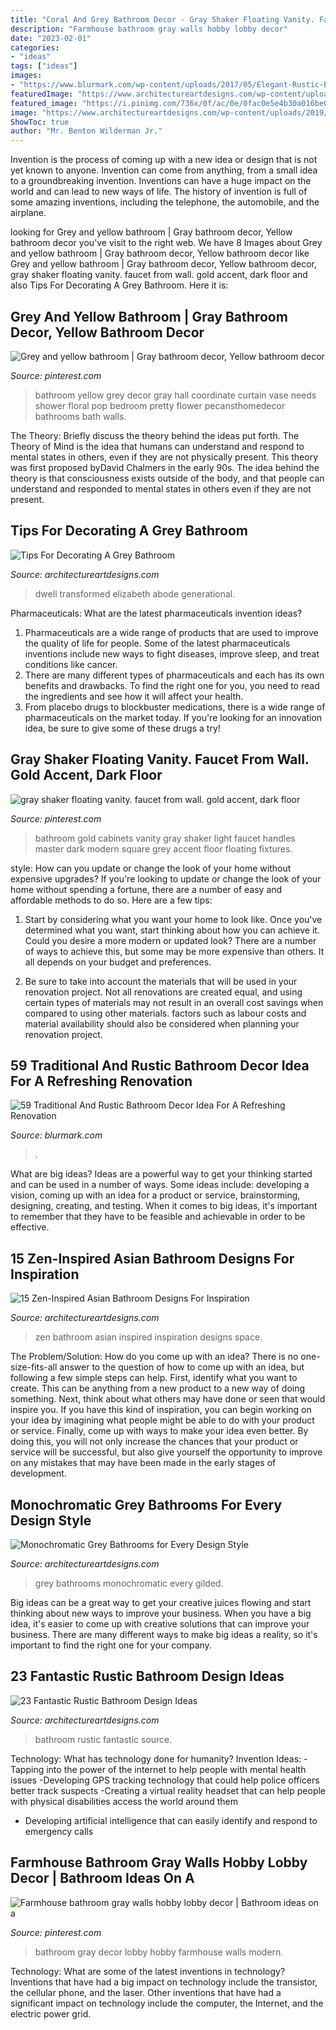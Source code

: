 ```yaml
---
title: "Coral And Grey Bathroom Decor - Gray Shaker Floating Vanity. Faucet From Wall. Gold Accent, Dark Floor"
description: "Farmhouse bathroom gray walls hobby lobby decor"
date: "2023-02-01"
categories:
- "ideas"
tags: ["ideas"]
images:
- "https://www.blurmark.com/wp-content/uploads/2017/05/Elegant-Rustic-Bathroom.jpg"
featuredImage: "https://www.architectureartdesigns.com/wp-content/uploads/2014/10/15-Zen-Inspired-Asian-Bathroom-Designs-For-Inspiration-6-630x787.jpg"
featured_image: "https://i.pinimg.com/736x/0f/ac/0e/0fac0e5e4b30a016be02db32da58052a--hall-bathroom-bathroom-stuff.jpg"
image: "https://www.architectureartdesigns.com/wp-content/uploads/2019/05/grey-bathrooms-4-630x946.jpg"
ShowToc: true
author: "Mr. Benton Wilderman Jr."
---
```



Invention is the process of coming up with a new idea or design that is not yet known to anyone. Invention can come from anything, from a small idea to a groundbreaking invention. Inventions can have a huge impact on the world and can lead to new ways of life. The history of invention is full of some amazing inventions, including the telephone, the automobile, and the airplane.

	

		
looking for Grey and yellow bathroom | Gray bathroom decor, Yellow bathroom decor you've visit to the right web. We have 8 Images about Grey and yellow bathroom | Gray bathroom decor, Yellow bathroom decor like Grey and yellow bathroom | Gray bathroom decor, Yellow bathroom decor, gray shaker floating vanity. faucet from wall. gold accent, dark floor and also Tips For Decorating A Grey Bathroom. Here it is:
		
    
## Grey And Yellow Bathroom | Gray Bathroom Decor, Yellow Bathroom Decor

<img loading=lazy src="https://i.pinimg.com/736x/0f/ac/0e/0fac0e5e4b30a016be02db32da58052a--hall-bathroom-bathroom-stuff.jpg" onerror="this.onerror=null;this.src='https://tse3.mm.bing.net/th?id=OIP.YVfkPuvEE2XxCpCWaKiOXwHaJ3&amp;pid=15.1';" alt="Grey and yellow bathroom | Gray bathroom decor, Yellow bathroom decor">

_Source: pinterest.com_

>bathroom yellow grey decor gray hall coordinate curtain vase needs shower floral pop bedroom pretty flower pecansthomedecor bathrooms bath walls. 

	

The Theory: Briefly discuss the theory behind the ideas put forth.
The Theory of Mind is the idea that humans can understand and respond to mental states in others, even if they are not physically present. This theory was first proposed byDavid Chalmers in the early 90s. The idea behind the theory is that consciousness exists outside of the body, and that people can understand and responded to mental states in others even if they are not present.

    
## Tips For Decorating A Grey Bathroom

<img loading=lazy src="https://www.architectureartdesigns.com/wp-content/uploads/2021/03/5-12.jpg" onerror="this.onerror=null;this.src='https://tse2.mm.bing.net/th?id=OIP.JWWF-PAnw0uLcmYtckRnawHaKb&amp;pid=15.1';" alt="Tips For Decorating A Grey Bathroom">

_Source: architectureartdesigns.com_

>dwell transformed elizabeth abode generational. 

	

Pharmaceuticals: What are the latest pharmaceuticals invention ideas?
1. Pharmaceuticals are a wide range of products that are used to improve the quality of life for people. Some of the latest pharmaceuticals inventions include new ways to fight diseases, improve sleep, and treat conditions like cancer.
2. There are many different types of pharmaceuticals and each has its own benefits and drawbacks. To find the right one for you, you need to read the ingredients and see how it will affect your health.
3. From placebo drugs to blockbuster medications, there is a wide range of pharmaceuticals on the market today. If you're looking for an innovation idea, be sure to give some of these drugs a try!

    
## Gray Shaker Floating Vanity. Faucet From Wall. Gold Accent, Dark Floor

<img loading=lazy src="https://i.pinimg.com/736x/7e/98/75/7e987594ca80a2c1b0ad4e8b8d241d5d.jpg" onerror="this.onerror=null;this.src='https://tse4.mm.bing.net/th?id=OIP.Y37kSVDO92wv9P1UGjccPwHaNK&amp;pid=15.1';" alt="gray shaker floating vanity. faucet from wall. gold accent, dark floor">

_Source: pinterest.com_

>bathroom gold cabinets vanity gray shaker light faucet handles master dark modern square grey accent floor floating fixtures. 

	

style: How can you update or change the look of your home without expensive upgrades?
If you're looking to update or change the look of your home without spending a fortune, there are a number of easy and affordable methods to do so. Here are a few tips: 
1. Start by considering what you want your home to look like. Once you've determined what you want, start thinking about how you can achieve it. Could you desire a more modern or updated look? There are a number of ways to achieve this, but some may be more expensive than others. It all depends on your budget and preferences. 

2. Be sure to take into account the materials that will be used in your renovation project. Not all renovations are created equal, and using certain types of materials may not result in an overall cost savings when compared to using other materials. factors such as labour costs and material availability should also be considered when planning your renovation project.

    
## 59 Traditional And Rustic Bathroom Decor Idea For A Refreshing Renovation

<img loading=lazy src="https://www.blurmark.com/wp-content/uploads/2017/05/Elegant-Rustic-Bathroom.jpg" onerror="this.onerror=null;this.src='https://tse2.mm.bing.net/th?id=OIP.mXtswQN4P_Mk6X8yvtzZ9gHaKd&amp;pid=15.1';" alt="59 Traditional And Rustic Bathroom Decor Idea For A Refreshing Renovation">

_Source: blurmark.com_

>. 

	

What are big ideas?
Ideas are a powerful way to get your thinking started and can be used in a number of ways. Some ideas include: developing a vision, coming up with an idea for a product or service, brainstorming, designing, creating, and testing. When it comes to big ideas, it's important to remember that they have to be feasible and achievable in order to be effective.

    
## 15 Zen-Inspired Asian Bathroom Designs For Inspiration

<img loading=lazy src="https://www.architectureartdesigns.com/wp-content/uploads/2014/10/15-Zen-Inspired-Asian-Bathroom-Designs-For-Inspiration-6-630x787.jpg" onerror="this.onerror=null;this.src='https://tse3.mm.bing.net/th?id=OIP.8eyGVenxivHuWbWw0Gz4lwHaJQ&amp;pid=15.1';" alt="15 Zen-Inspired Asian Bathroom Designs For Inspiration">

_Source: architectureartdesigns.com_

>zen bathroom asian inspired inspiration designs space. 

	

The Problem/Solution: How do you come up with an idea?
There is no one-size-fits-all answer to the question of how to come up with an idea, but following a few simple steps can help. First, identify what you want to create. This can be anything from a new product to a new way of doing something. Next, think about what others may have done or seen that would inspire you. If you have this kind of inspiration, you can begin working on your idea by imagining what people might be able to do with your product or service. Finally, come up with ways to make your idea even better. By doing this, you will not only increase the chances that your product or service will be successful, but also give yourself the opportunity to improve on any mistakes that may have been made in the early stages of development.

    
## Monochromatic Grey Bathrooms For Every Design Style

<img loading=lazy src="https://www.architectureartdesigns.com/wp-content/uploads/2019/05/grey-bathrooms-4-630x946.jpg" onerror="this.onerror=null;this.src='https://tse4.mm.bing.net/th?id=OIP.Y5P-01mZYzCfl1ucSp3HQAHaLH&amp;pid=15.1';" alt="Monochromatic Grey Bathrooms for Every Design Style">

_Source: architectureartdesigns.com_

>grey bathrooms monochromatic every gilded. 

	

Big ideas can be a great way to get your creative juices flowing and start thinking about new ways to improve your business. When you have a big idea, it's easier to come up with creative solutions that can improve your business. There are many different ways to make big ideas a reality, so it's important to find the right one for your company.

    
## 23 Fantastic Rustic Bathroom Design Ideas

<img loading=lazy src="https://www.architectureartdesigns.com/wp-content/uploads/2013/09/174.jpg" onerror="this.onerror=null;this.src='https://tse1.mm.bing.net/th?id=OIP.zVoRnO41JDIfKSajvr8YWwHaJ7&amp;pid=15.1';" alt="23 Fantastic Rustic Bathroom Design Ideas">

_Source: architectureartdesigns.com_

>bathroom rustic fantastic source. 

	

Technology: What has technology done for humanity?
Invention Ideas: 
-Tapping into the power of the internet to help people with mental health issues 
-Developing GPS tracking technology that could help police officers better track suspects 
-Creating a virtual reality headset that can help people with physical disabilities access the world around them 
- Developing artificial intelligence that can easily identify and respond to emergency calls

    
## Farmhouse Bathroom Gray Walls Hobby Lobby Decor | Bathroom Ideas On A

<img loading=lazy src="https://i.pinimg.com/736x/13/ae/86/13ae86fad1c0aaf4b6b8f1a929826bd7.jpg" onerror="this.onerror=null;this.src='https://tse2.mm.bing.net/th?id=OIP.n7S4EKhetm2kb_p0cti6CwHaJ3&amp;pid=15.1';" alt="Farmhouse bathroom gray walls hobby lobby decor | Bathroom ideas on a">

_Source: pinterest.com_

>bathroom gray decor lobby hobby farmhouse walls modern. 

	

Technology: What are some of the latest inventions in technology?
Inventions that have had a big impact on technology include the transistor, the cellular phone, and the laser. Other inventions that have had a significant impact on technology include the computer, the Internet, and the electric power grid.

